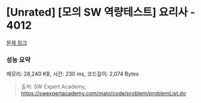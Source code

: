 # [Unrated] [모의 SW 역량테스트] 요리사 - 4012 

[문제 링크](https://swexpertacademy.com/main/code/problem/problemDetail.do?contestProbId=AWIeUtVakTMDFAVH) 

### 성능 요약

메모리: 28,240 KB, 시간: 230 ms, 코드길이: 2,074 Bytes



> 출처: SW Expert Academy, https://swexpertacademy.com/main/code/problem/problemList.do